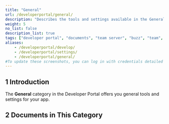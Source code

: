 ```yaml
---
title: "General"
url: /developerportal/general/
description: "Describes the tools and settings available in the General category in the Mendix Developer Portal."
weight: 5
no_list: false
description_list: true
tags: ["developer portal", "documents", "team server", "buzz", "team", "app"]
aliases:
    - /developerportal/develop/
    - /developerportal/settings/
    - /developerportal/general/
#To update these screenshots, you can log in with credentials detailed in How to Update Screenshots Using Team Apps.
---
```


## 1 Introduction

The **General** category in the Developer Portal offers you general tools and settings for your app.

## 2 Documents in This Category
